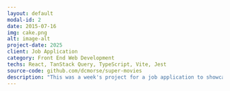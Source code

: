 ```yaml
---
layout: default
modal-id: 2
date: 2015-07-16
img: cake.png
alt: image-alt
project-date: 2025
client: Job Application
category: Front End Web Development
techs: React, TanStack Query, TypeScript, Vite, Jest
source-code: github.com/dcmorse/super-movies
description: "This was a week's project for a job application to showcase my React.js skillset. The site displays information about movies with the word 'Super' in the title by querying the <a href='https://www.omdbapi.com/' target='_blank'>omdb api</a>. It includes a modal window, accessibility provisions, a test suite, and is generally a good indicator of my Best React Practices. At time of writing, I'd use it as a base if I were to start a new react project tomorrow. "
---
```

